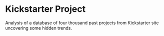 # Kickstarter Project


Analysis of a database of four thousand past projects from Kickstarter site uncovering some hidden trends.
